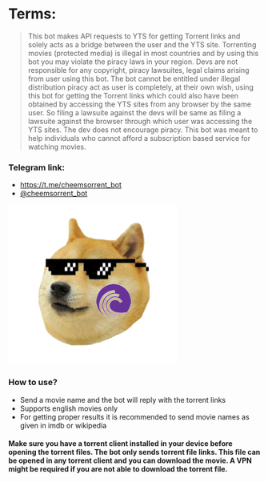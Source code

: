 # Terms:
> This bot makes API requests to YTS for getting Torrent links and solely acts as a bridge between the user and the YTS site. Torrenting movies (protected media) is illegal in most countries and by using this bot you may violate the piracy laws in your region. Devs are not responsible for any copyright, piracy lawsuites, legal claims arising from user using this bot. The bot cannot be entitled under illegal distribution piracy act as user is completely, at their own wish, using this bot for getting the Torrent links which could also have been obtained by accessing the YTS sites from any browser by the same user. So filing a lawsuite against the devs will be same as filing a lawsuite against the browser through which user was accessing the YTS sites. The dev does not encourage piracy. This bot was meant to help individuals who cannot afford a subscription based service for watching movies.

### Telegram link: 
- https://t.me/cheemsorrent_bot 
- [@cheemsorrent_bot](https://t.me/cheemsorrent_bot)

![cheems photo](https://raw.githubusercontent.com/ashvnv/cheemsorrent/main/temp/cheemspic.png?)

### How to use?
- Send a movie name and the bot will reply with the torrent links
- Supports english movies only
- For getting proper results it is recommended to send movie names as given in imdb or wikipedia

#### Make sure you have a torrent client installed in your device before opening the torrent files. The bot only sends torrent file links. This file can be opened in any torrent client and you can download the movie. A VPN might be required if you are not able to download the torrent file.
